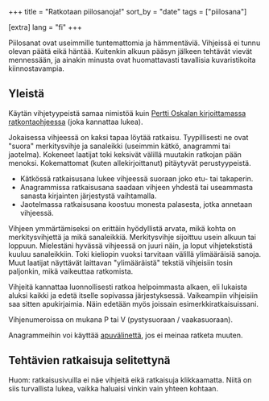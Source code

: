 +++
title = "Ratkotaan piilosanoja!"
sort_by = "date"
tags = ["piilosana"]

[extra]
lang = "fi"
+++

Piilosanat ovat useimmille tuntemattomia ja hämmentäviä. Vihjeissä ei tunnu olevan päätä eikä häntää. Kuitenkin alkuun pääsyn jälkeen tehtävät vievät mennessään, ja ainakin minusta ovat huomattavasti tavallisia kuvaristikoita kiinnostavampia.

<!--more-->

## Yleistä

Käytän vihjetyypeistä samaa nimistöä kuin [Pertti Oskalan kirjoittamassa ratkontaohjeessa](https://sanojensommittelua.net/piilosanan-ratkontaohje/) (joka kannattaa lukea).

Jokaisessa vihjeessä on kaksi tapaa löytää ratkaisu. Tyypillisesti ne ovat "suora" merkitysvihje ja sanaleikki (useimmin kätkö, anagrammi tai jaotelma). Kokeneet laatijat toki keksivät välillä muutakin ratkojan pään menoksi. Kokemattomat (kuten allekirjoittanut) pitäytyvät perustyypeistä.

* Kätkössä ratkaisusana lukee vihjeessä suoraan joko etu- tai takaperin.
* Anagrammissa ratkaisusana saadaan vihjeen yhdestä tai useammasta sanasta kirjainten järjestystä vaihtamalla.
* Jaotelmassa ratkaisusana koostuu monesta palasesta, jotka annetaan vihjeessä.

Vihjeen ymmärtämiseksi on erittäin hyödyllistä arvata, mikä kohta on merkitysvihjettä ja mikä sanaleikkiä. Merkitysvihje sijoittuu usein alkuun tai loppuun. Mielestäni hyvässä vihjeessä on juuri näin, ja loput vihjetekstistä kuuluu sanaleikkiin. Toki kieliopin vuoksi tarvitaan välillä ylimääräisiä sanoja. Muut laatijat näyttävät laittavan "ylimääräistä" tekstiä vihjeisiin tosin paljonkin, mikä vaikeuttaa ratkomista.

Vihjeitä kannattaa luonnollisesti ratkoa helpoimmasta alkaen, eli lukaista aluksi kaikki ja edetä itselle sopivassa järjestyksessä. Vaikeampiin vihjeisiin saa sitten apukirjaimia. Näin edetään myös joissain esimerkkiratkaisuissani.

Vihjenumeroissa on mukana P tai V (pystysuoraan / vaakasuoraan).

Anagrammeihin voi käyttää [apuvälinettä](https://dancek.github.io/anagwasm/), jos ei meinaa ratketa muuten.

## Tehtävien ratkaisuja selitettynä

Huom: ratkaisusivuilla ei näe vihjeitä eikä ratkaisuja klikkaamatta. Niitä on siis turvallista lukea, vaikka haluaisi vinkin vain yhteen kohtaan.
